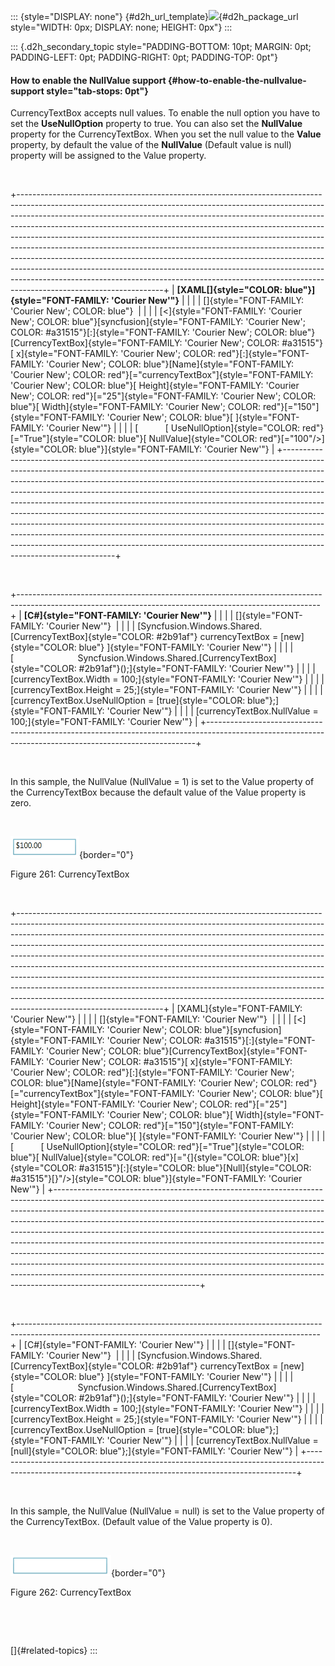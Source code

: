 ::: {style="DISPLAY: none"}
[](ms-xhelp:///?Id=d2h_url_template){#d2h_url_template}![](!package_url!){#d2h_package_url style="WIDTH: 0px; DISPLAY: none; HEIGHT: 0px"}
:::

::: {.d2h_secondary_topic style="PADDING-BOTTOM: 10pt; MARGIN: 0pt; PADDING-LEFT: 0pt; PADDING-RIGHT: 0pt; PADDING-TOP: 0pt"}
#### How to enable the NullValue support {#how-to-enable-the-nullvalue-support style="tab-stops: 0pt"}

CurrencyTextBox accepts null values. To enable the null option you have to set the **UseNullOption** property to true. You can also set the **NullValue** property for the CurrencyTextBox. When you set the null value to the **Value** property, by default the value of the **NullValue** (Default value is null) property will be assigned to the Value property.

 

+------------------------------------------------------------------------------------------------------------------------------------------------------------------------------------------------------------------------------------------------------------------------------------------------------------------------------------------------------------------------------------------------------------------------------------------------------------------------------------------------------------------------------------------------------------------------------------------------------------------------------------------------------------------------------------------------------------------------------------------------------------------+
| **[XAML[]{style="COLOR: blue"}]{style="FONT-FAMILY: 'Courier New'"}**                                                                                                                                                                                                                                                                                                                                                                                                                                                                                                                                                                                                                                                                                            |
|                                                                                                                                                                                                                                                                                                                                                                                                                                                                                                                                                                                                                                                                                                                                                                  |
| []{style="FONT-FAMILY: 'Courier New'; COLOR: blue"}                                                                                                                                                                                                                                                                                                                                                                                                                                                                                                                                                                                                                                                                                                              |
|                                                                                                                                                                                                                                                                                                                                                                                                                                                                                                                                                                                                                                                                                                                                                                  |
| [\<]{style="FONT-FAMILY: 'Courier New'; COLOR: blue"}[syncfusion]{style="FONT-FAMILY: 'Courier New'; COLOR: #a31515"}[:]{style="FONT-FAMILY: 'Courier New'; COLOR: blue"}[CurrencyTextBox]{style="FONT-FAMILY: 'Courier New'; COLOR: #a31515"}[ x]{style="FONT-FAMILY: 'Courier New'; COLOR: red"}[:]{style="FONT-FAMILY: 'Courier New'; COLOR: blue"}[Name]{style="FONT-FAMILY: 'Courier New'; COLOR: red"}[=\"currencyTextBox\"]{style="FONT-FAMILY: 'Courier New'; COLOR: blue"}[ Height]{style="FONT-FAMILY: 'Courier New'; COLOR: red"}[=\"25\"]{style="FONT-FAMILY: 'Courier New'; COLOR: blue"}[ Width]{style="FONT-FAMILY: 'Courier New'; COLOR: red"}[=\"150\"]{style="FONT-FAMILY: 'Courier New'; COLOR: blue"}[ ]{style="FONT-FAMILY: 'Courier New'"} |
|                                                                                                                                                                                                                                                                                                                                                                                                                                                                                                                                                                                                                                                                                                                                                                  |
| [           [ UseNullOption]{style="COLOR: red"}[=\"True\"]{style="COLOR: blue"}[ NullValue]{style="COLOR: red"}[=\"100\"/\>]{style="COLOR: blue"}]{style="FONT-FAMILY: 'Courier New'"}                                                                                                                                                                                                                                                                                                                                                                                                                                                                                                                                                                          |
+------------------------------------------------------------------------------------------------------------------------------------------------------------------------------------------------------------------------------------------------------------------------------------------------------------------------------------------------------------------------------------------------------------------------------------------------------------------------------------------------------------------------------------------------------------------------------------------------------------------------------------------------------------------------------------------------------------------------------------------------------------------+

 

+---------------------------------------------------------------------------------------------------------------------------------------------------------+
| **[C#]{style="FONT-FAMILY: 'Courier New'"}**                                                                                                            |
|                                                                                                                                                         |
| []{style="FONT-FAMILY: 'Courier New'"}                                                                                                                  |
|                                                                                                                                                         |
| [Syncfusion.Windows.Shared.[CurrencyTextBox]{style="COLOR: #2b91af"} currencyTextBox = [new]{style="COLOR: blue"} ]{style="FONT-FAMILY: 'Courier New'"} |
|                                                                                                                                                         |
| [                          Syncfusion.Windows.Shared.[CurrencyTextBox]{style="COLOR: #2b91af"}();]{style="FONT-FAMILY: 'Courier New'"}                  |
|                                                                                                                                                         |
| [currencyTextBox.Width = 100;]{style="FONT-FAMILY: 'Courier New'"}                                                                                      |
|                                                                                                                                                         |
| [currencyTextBox.Height = 25;]{style="FONT-FAMILY: 'Courier New'"}                                                                                      |
|                                                                                                                                                         |
| [currencyTextBox.UseNullOption = [true]{style="COLOR: blue"};]{style="FONT-FAMILY: 'Courier New'"}                                                      |
|                                                                                                                                                         |
| [currencyTextBox.NullValue = 100;]{style="FONT-FAMILY: 'Courier New'"}                                                                                  |
+---------------------------------------------------------------------------------------------------------------------------------------------------------+

 

In this sample, the NullValue (NullValue = 1) is set to the Value property of the CurrencyTextBox because the default value of the Value property is zero.

 

![](ImagesExt/image30_224.png){border="0"}

Figure 261: CurrencyTextBox

 

+------------------------------------------------------------------------------------------------------------------------------------------------------------------------------------------------------------------------------------------------------------------------------------------------------------------------------------------------------------------------------------------------------------------------------------------------------------------------------------------------------------------------------------------------------------------------------------------------------------------------------------------------------------------------------------------------------------------------------------------------------------------+
| [XAML]{style="FONT-FAMILY: 'Courier New'"}                                                                                                                                                                                                                                                                                                                                                                                                                                                                                                                                                                                                                                                                                                                       |
|                                                                                                                                                                                                                                                                                                                                                                                                                                                                                                                                                                                                                                                                                                                                                                  |
| []{style="FONT-FAMILY: 'Courier New'"}                                                                                                                                                                                                                                                                                                                                                                                                                                                                                                                                                                                                                                                                                                                           |
|                                                                                                                                                                                                                                                                                                                                                                                                                                                                                                                                                                                                                                                                                                                                                                  |
| [\<]{style="FONT-FAMILY: 'Courier New'; COLOR: blue"}[syncfusion]{style="FONT-FAMILY: 'Courier New'; COLOR: #a31515"}[:]{style="FONT-FAMILY: 'Courier New'; COLOR: blue"}[CurrencyTextBox]{style="FONT-FAMILY: 'Courier New'; COLOR: #a31515"}[ x]{style="FONT-FAMILY: 'Courier New'; COLOR: red"}[:]{style="FONT-FAMILY: 'Courier New'; COLOR: blue"}[Name]{style="FONT-FAMILY: 'Courier New'; COLOR: red"}[=\"currencyTextBox\"]{style="FONT-FAMILY: 'Courier New'; COLOR: blue"}[ Height]{style="FONT-FAMILY: 'Courier New'; COLOR: red"}[=\"25\"]{style="FONT-FAMILY: 'Courier New'; COLOR: blue"}[ Width]{style="FONT-FAMILY: 'Courier New'; COLOR: red"}[=\"150\"]{style="FONT-FAMILY: 'Courier New'; COLOR: blue"}[ ]{style="FONT-FAMILY: 'Courier New'"} |
|                                                                                                                                                                                                                                                                                                                                                                                                                                                                                                                                                                                                                                                                                                                                                                  |
| [           [ UseNullOption]{style="COLOR: red"}[=\"True\"]{style="COLOR: blue"}[ NullValue]{style="COLOR: red"}[=\"{]{style="COLOR: blue"}[x]{style="COLOR: #a31515"}[:]{style="COLOR: blue"}[Null]{style="COLOR: #a31515"}[}\"/\>]{style="COLOR: blue"}]{style="FONT-FAMILY: 'Courier New'"}                                                                                                                                                                                                                                                                                                                                                                                                                                                                   |
+------------------------------------------------------------------------------------------------------------------------------------------------------------------------------------------------------------------------------------------------------------------------------------------------------------------------------------------------------------------------------------------------------------------------------------------------------------------------------------------------------------------------------------------------------------------------------------------------------------------------------------------------------------------------------------------------------------------------------------------------------------------+

 

+---------------------------------------------------------------------------------------------------------------------------------------------------------+
| [C#]{style="FONT-FAMILY: 'Courier New'"}                                                                                                                |
|                                                                                                                                                         |
| []{style="FONT-FAMILY: 'Courier New'"}                                                                                                                  |
|                                                                                                                                                         |
| [Syncfusion.Windows.Shared.[CurrencyTextBox]{style="COLOR: #2b91af"} currencyTextBox = [new]{style="COLOR: blue"} ]{style="FONT-FAMILY: 'Courier New'"} |
|                                                                                                                                                         |
| [                          Syncfusion.Windows.Shared.[CurrencyTextBox]{style="COLOR: #2b91af"}();]{style="FONT-FAMILY: 'Courier New'"}                  |
|                                                                                                                                                         |
| [currencyTextBox.Width = 100;]{style="FONT-FAMILY: 'Courier New'"}                                                                                      |
|                                                                                                                                                         |
| [currencyTextBox.Height = 25;]{style="FONT-FAMILY: 'Courier New'"}                                                                                      |
|                                                                                                                                                         |
| [currencyTextBox.UseNullOption = [true]{style="COLOR: blue"};]{style="FONT-FAMILY: 'Courier New'"}                                                      |
|                                                                                                                                                         |
| [currencyTextBox.NullValue = [null]{style="COLOR: blue"};]{style="FONT-FAMILY: 'Courier New'"}                                                          |
+---------------------------------------------------------------------------------------------------------------------------------------------------------+

 

In this sample, the NullValue (NullValue = null) is set to the Value property of the CurrencyTextBox. (Default value of the Value property is 0).

 

![](ImagesExt/image30_237.png){border="0"}

Figure 262: CurrencyTextBox

 

 

[]{#related-topics}
:::
